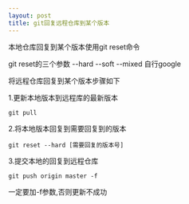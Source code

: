 ```yaml
---
layout: post
title: git回复远程仓库到某个版本
---
```


本地仓库回复到某个版本使用git reset命令

git reset的三个参数 --hard --soft --mixed 自行google

将远程仓库回复到某个版本步骤如下

1.更新本地版本到远程库的最新版本

	git pull

2.将本地版本回复到需要回复到的版本

	git reset --hard [需要回复的版本号]
	
3.提交本地的回复到远程仓库

	git push origin master -f
	
一定要加-f参数,否则更新不成功